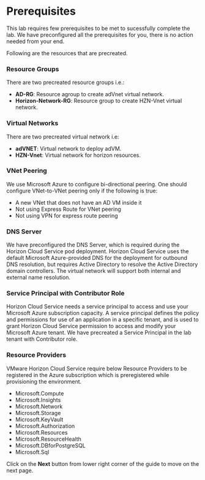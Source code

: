 # Prerequisites


This lab requires few prerequisites to be met to sucessfully complete the lab. We have preconfigured all the prerequisites for you, there is no action needed from your end.

Following are the resources that are precreated.

### **Resource Groups**

There are two precreated resource groups i.e.:

  - **AD-RG**: Resource agroup to create adVnet virtual network.
  - **Horizon-Network-RG**: Resource group to create HZN-Vnet virtual network.


### **Virtual Networks**

There are two precreated virtual network i.e:

  - **adVNET**: Virtual network to deploy adVM.
  - **HZN-Vnet**: Virtual network for horizon resources.


### **VNet Peering**

We use Microsoft Azure to configure bi-directional peering. One should configure VNet-to-VNet peering only if the following is true:

  - A new VNet that does not have an AD VM inside it
  - Not using Express Route for VNet peering
  - Not using VPN for express route peering


### **DNS Server**

We have preconfigured the DNS Server, which is required during the Horizon Cloud Service pod deployment. Horizon Cloud Service uses the default Microsoft Azure-provided DNS for the deployment for outbound DNS resolution, but requires Active Directory to resolve the Active Directory domain controllers. The virtual network will support both internal and external name resolution.


### **Service Principal with Contributor Role**

Horizon Cloud Service needs a service principal to access and use your Microsoft Azure subscription capacity. A service principal defines the policy and permissions for use of an application in a specific tenant, and is used to grant Horizon Cloud Service permission to access and modify your Microsoft Azure tenant. We have precreated a Service Principal in the lab tenant with Contributor role.

### **Resource Providers**

VMware Horizon Cloud Service require below Resource Providers to be registered in the Azure subscription which is preregistered while provisioning the environment.

  - Microsoft.Compute
  - Microsoft.Insights
  - Microsoft.Network
  - Microsoft.Storage
  - Microsoft.KeyVault
  - Microsoft.Authorization
  - Microsoft.Resources
  - Microsoft.ResourceHealth
  - Microsoft.DBforPostgreSQL
  - Microsoft.Sql


Click on the **Next** button from lower right corner of the guide to move on the next page.

